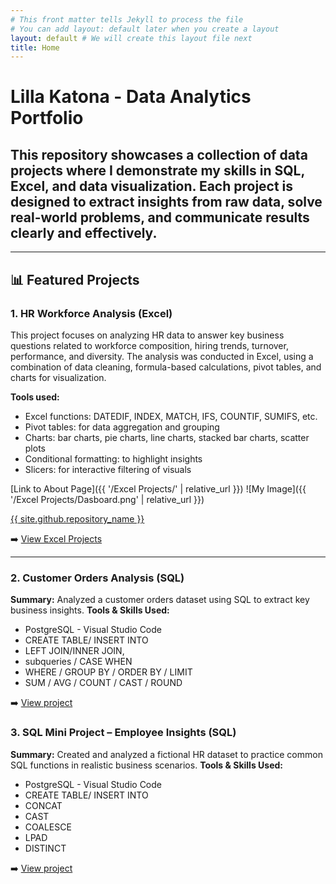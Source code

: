 ```yaml
---
# This front matter tells Jekyll to process the file
# You can add layout: default later when you create a layout
layout: default # We will create this layout file next
title: Home
---
```



# Lilla Katona - Data Analytics Portfolio

## This repository showcases a collection of data projects where I demonstrate my skills in **SQL**, **Excel**, and **data visualization**. Each project is designed to extract insights from raw data, solve real-world problems, and communicate results clearly and effectively.
----------------------------------------

## 📊 Featured Projects

### 1. HR Workforce Analysis (Excel)
This project focuses on analyzing HR data to answer key business questions related to workforce composition, hiring trends, turnover, performance, and diversity. The analysis was conducted in Excel, using a combination of data cleaning, formula-based calculations, pivot tables, and charts for visualization.

**Tools used:**
* Excel functions: DATEDIF, INDEX, MATCH, IFS, COUNTIF, SUMIFS, etc.
* Pivot tables: for data aggregation and grouping
* Charts: bar charts, pie charts, line charts, stacked bar charts, scatter plots
* Conditional formatting: to highlight insights
* Slicers: for interactive filtering of visuals


[Link to About Page]({{ '/Excel Projects/' | relative_url }})
![My Image]({{ '/Excel Projects/Dasboard.png' | relative_url }})

<a href="{{ site.github.repository_url }}">{{ site.github.repository_name }}</a>

  ➡️ [View Excel Projects](./Excel%20Projects/)

----------------------------------------

### 2. Customer Orders Analysis (SQL)
**Summary:** Analyzed a customer orders dataset using SQL to extract key business insights. 
**Tools & Skills Used:** 
  * PostgreSQL - Visual Studio Code
  * CREATE TABLE/ INSERT INTO
  * LEFT JOIN/INNER JOIN,
  * subqueries / CASE WHEN
  * WHERE / GROUP BY / ORDER BY / LIMIT
  * SUM / AVG / COUNT / CAST / ROUND
    
➡️ [View project](./SQL%20Projects/Customer_Orders_Analysis/)

### 3. SQL Mini Project – Employee Insights (SQL)
**Summary:** Created and analyzed a fictional HR dataset to practice common SQL functions in realistic business scenarios.
**Tools & Skills Used:** 
  * PostgreSQL - Visual Studio Code
  * CREATE TABLE/ INSERT INTO
  * CONCAT
  * CAST
  * COALESCE
  * LPAD
  * DISTINCT
    
➡️ [View project](./SQL%20Projects/SQL%20Practice%20–%20Employee%20Insights/)
